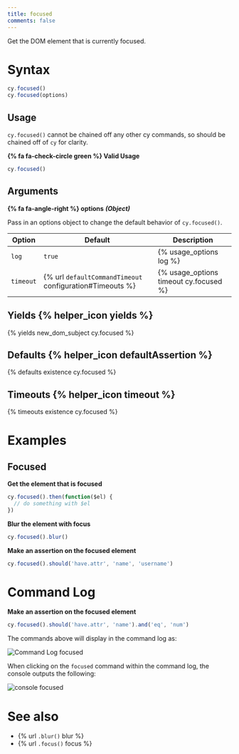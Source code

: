 ```yaml
---
title: focused
comments: false
---
```


Get the DOM element that is currently focused.

# Syntax

```javascript
cy.focused()
cy.focused(options)
```

## Usage

`cy.focused()` cannot be chained off any other cy commands, so should be chained off of `cy` for clarity.

**{% fa fa-check-circle green %} Valid Usage**

```javascript
cy.focused()   
```

## Arguments

**{% fa fa-angle-right %} options**  ***(Object)***

Pass in an options object to change the default behavior of `cy.focused()`.

Option | Default | Description
--- | --- | ---
`log` | `true` | {% usage_options log %}
`timeout` | {% url `defaultCommandTimeout` configuration#Timeouts %} | {% usage_options timeout cy.focused %}

## Yields {% helper_icon yields %}

{% yields new_dom_subject cy.focused %}

## Defaults {% helper_icon defaultAssertion %}

{% defaults existence cy.focused %}

## Timeouts {% helper_icon timeout %}

{% timeouts existence cy.focused %}

# Examples

## Focused

**Get the element that is focused**

```javascript
cy.focused().then(function($el) {
  // do something with $el
})
```

**Blur the element with focus**

```javascript
cy.focused().blur()
```

**Make an assertion on the focused element**

```javascript
cy.focused().should('have.attr', 'name', 'username')
```

# Command Log

**Make an assertion on the focused element**

```javascript
cy.focused().should('have.attr', 'name').and('eq', 'num')
```

The commands above will display in the command log as:

![Command Log focused](/img/api/focused/make-assertion-about-focused-element.png)

When clicking on the `focused` command within the command log, the console outputs the following:

![console focused](/img/api/focused/currently-focused-element-in-an-input.png)

# See also

- {% url `.blur()` blur %}
- {% url `.focus()` focus %}
